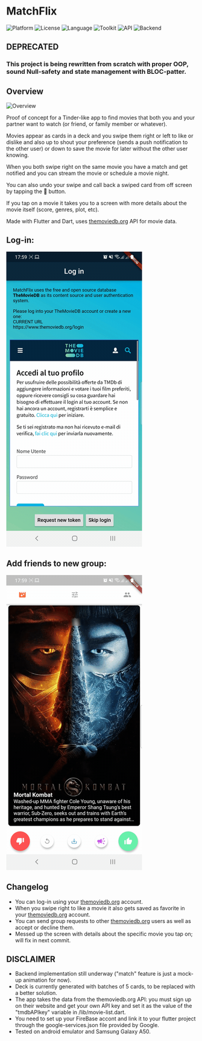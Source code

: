 # MatchFlix
![Platform](http://img.shields.io/badge/platform-android-blue.svg?style=flat)
![License](https://img.shields.io/github/license/ifelsebreak/MatchFlix)
![Language](https://img.shields.io/badge/language-Dart-blue)
![Toolkit](https://img.shields.io/badge/toolkit-Flutter-brightgreen)
![API](https://img.shields.io/badge/API-themoviedb.org-red)
![Backend](https://img.shields.io/badge/Backend-FireBase-yellow)

## DEPRECATED
### This project is being rewritten from scratch with proper OOP, sound Null-safety and state management with BLOC-patter.

## Overview

![Overview](https://github.com/ifelsebreak/MatchFlix/blob/main/lib/images/20210101_200410.gif)

Proof of concept for a Tinder-like app to find movies that both you and your partner want to watch (or friend, or family member or whatever).

Movies appear as cards in a deck and you swipe them right or left to like or dislike and also up to shout your preference (sends a push notification to the other user) or down to save the movie for later without the other user knowing.

When you both swipe right on the same movie you have a match and get notified and you can stream the movie or schedule a movie night.

You can also undo your swipe and call back a swiped card from off screen by tapping the 🔄 button.

If you tap on a movie it takes you to a screen with more details about the movie itself (score, genres, plot, etc).

Made with Flutter and Dart, uses [themoviedb.org](http://themoviedb.org) API for movie data.


## Log-in:

![Log-in](https://github.com/ifelsebreak/MatchFlix/blob/main/lib/images/Composizione_4.gif)


## Add friends to new group:

![Group invite](https://github.com/ifelsebreak/MatchFlix/blob/main/lib/images/MatchFlix_4.gif)


## Changelog

- You can log-in using your [themoviedb.org](http://themoviedb.org) account.
- When you swipe right to like a movie it also gets saved as favorite in your [themoviedb.org](http://themoviedb.org) account.
- You can send group requests to other [themoviedb.org](http://themoviedb.org) users as well as accept or decline them.
- Messed up the screen with details about the specific movie you tap on; will fix in next commit.

## DISCLAIMER

- Backend implementation still underway ("match" feature is just a mock-up animation for now).
- Deck is currently generated with batches of 5 cards, to be replaced with a better solution.
- The app takes the data from the themoviedb.org API: you must sign up on their website and get your own API key and set it as the value of the "tmdbAPIkey" variable in /lib/movie-list.dart.
- You need to set up your FireBase accont and link it to your flutter project through the google-services.json file provided by Google.
- Tested on android emulator and Samsung Galaxy A50.
